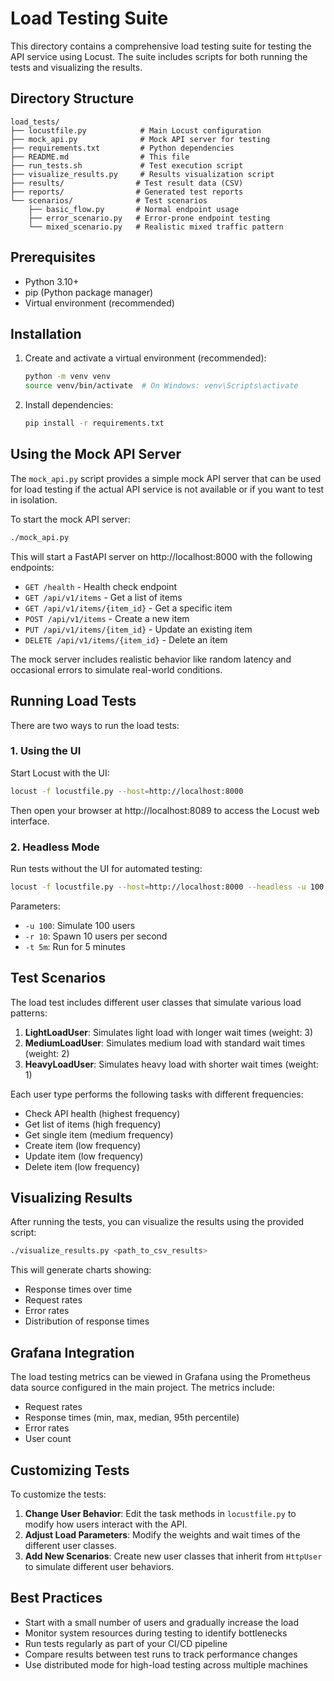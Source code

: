 # Load Testing Suite

This directory contains a comprehensive load testing suite for testing the API service using Locust. The suite includes scripts for both running the tests and visualizing the results.

## Directory Structure

```
load_tests/
├── locustfile.py            # Main Locust configuration
├── mock_api.py              # Mock API server for testing
├── requirements.txt         # Python dependencies
├── README.md                # This file
├── run_tests.sh             # Test execution script 
├── visualize_results.py     # Results visualization script
├── results/                # Test result data (CSV)
├── reports/                # Generated test reports
└── scenarios/              # Test scenarios
    ├── basic_flow.py       # Normal endpoint usage
    ├── error_scenario.py   # Error-prone endpoint testing
    └── mixed_scenario.py   # Realistic mixed traffic pattern
```

## Prerequisites

- Python 3.10+
- pip (Python package manager)
- Virtual environment (recommended)

## Installation

1. Create and activate a virtual environment (recommended):
   ```bash
   python -m venv venv
   source venv/bin/activate  # On Windows: venv\Scripts\activate
   ```

2. Install dependencies:
   ```bash
   pip install -r requirements.txt
   ```

## Using the Mock API Server

The `mock_api.py` script provides a simple mock API server that can be used for load testing if the actual API service is not available or if you want to test in isolation.

To start the mock API server:

```bash
./mock_api.py
```

This will start a FastAPI server on http://localhost:8000 with the following endpoints:
- `GET /health` - Health check endpoint
- `GET /api/v1/items` - Get a list of items
- `GET /api/v1/items/{item_id}` - Get a specific item
- `POST /api/v1/items` - Create a new item
- `PUT /api/v1/items/{item_id}` - Update an existing item
- `DELETE /api/v1/items/{item_id}` - Delete an item

The mock server includes realistic behavior like random latency and occasional errors to simulate real-world conditions.

## Running Load Tests

There are two ways to run the load tests:

### 1. Using the UI

Start Locust with the UI:

```bash
locust -f locustfile.py --host=http://localhost:8000
```

Then open your browser at http://localhost:8089 to access the Locust web interface.

### 2. Headless Mode

Run tests without the UI for automated testing:

```bash
locust -f locustfile.py --host=http://localhost:8000 --headless -u 100 -r 10 -t 5m
```

Parameters:
- `-u 100`: Simulate 100 users
- `-r 10`: Spawn 10 users per second
- `-t 5m`: Run for 5 minutes

## Test Scenarios

The load test includes different user classes that simulate various load patterns:

1. **LightLoadUser**: Simulates light load with longer wait times (weight: 3)
2. **MediumLoadUser**: Simulates medium load with standard wait times (weight: 2)
3. **HeavyLoadUser**: Simulates heavy load with shorter wait times (weight: 1)

Each user type performs the following tasks with different frequencies:
- Check API health (highest frequency)
- Get list of items (high frequency)
- Get single item (medium frequency)
- Create item (low frequency)
- Update item (low frequency)
- Delete item (low frequency)

## Visualizing Results

After running the tests, you can visualize the results using the provided script:

```bash
./visualize_results.py <path_to_csv_results>
```

This will generate charts showing:
- Response times over time
- Request rates
- Error rates
- Distribution of response times

## Grafana Integration

The load testing metrics can be viewed in Grafana using the Prometheus data source configured in the main project. The metrics include:
- Request rates
- Response times (min, max, median, 95th percentile)
- Error rates
- User count

## Customizing Tests

To customize the tests:

1. **Change User Behavior**: Edit the task methods in `locustfile.py` to modify how users interact with the API.
2. **Adjust Load Parameters**: Modify the weights and wait times of the different user classes.
3. **Add New Scenarios**: Create new user classes that inherit from `HttpUser` to simulate different user behaviors.

## Best Practices

- Start with a small number of users and gradually increase the load
- Monitor system resources during testing to identify bottlenecks
- Run tests regularly as part of your CI/CD pipeline
- Compare results between test runs to track performance changes
- Use distributed mode for high-load testing across multiple machines